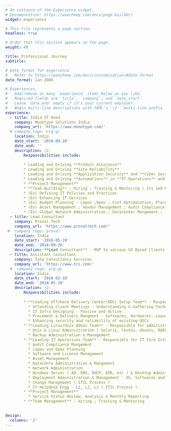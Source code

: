 ```yaml
---
# An instance of the Experience widget.
# Documentation: https://wowchemy.com/docs/page-builder/
widget: experience

# This file represents a page section.
headless: true

# Order that this section appears on the page.
weight: 40

title: Professional Journey
subtitle:

# Date format for experience
#   Refer to https://wowchemy.com/docs/customization/#date-format
date_format: Jan 2006

# Experiences.
#   Add/remove as many `experience` items below as you like.
#   Required fields are `title`, `company`, and `date_start`.
#   Leave `date_end` empty if it's your current employer.
#   Begin multi-line descriptions with YAML's `|2-` multi-line prefix.
experience:
  - title: India IT Head
    company: Monotype Solutions India
    company_url: 'https://www.monotype.com/'
  # company_logo: org-gc
    location: India
    date_start: '2018-09-28'
    date_end: ''
    description: |2-
        Responsibilities include:
        
        * Leading and Driving **Product Assurance**
        * Leading and Driving **Site Reliability**
        * Leading and Driving **Application Security** and **Cyber Security**
        * Leading and Driving **Automations** in **IT Operations** and Deployments
        * **Project Management** 
        * **Team Building** ; Hiring ; Training & Mentoring ( ICs and Managers )
        * (Ex) Defining IT Policies and Practices
        * (Ex) Enhancing IT Services
        * (Ex) Budget Planning - Capex ,Opex ; Cost Optimasation; Procurement - Softwares, High End Hardwares, Lease Lines, etc
        * (Ex) Asset Management ; Vendor Management ; Audit Compliance Mangement ; 
        * (Ex) Global Network Administration ; DataCenter Mangement ; 
  - title: Lead Consultant
    company: Proval Tech
    company_url: 'https://www.provaltech.com/'
 #  company_logo: proval
    location: India
    date_start: '2018-05-28'
    date_end: '2018-09-26'
    description: **Lead Consultant** - MSP to various US Based Clients
  - title: Assistant Consultant
    company: Tata Consultancy Services
    company_url: 'https://www.tcs.com/'
  #  company_logo: org-gc
    location: India
    date_start: '2010-02-10'
    date_end: '2018-05-18'
    description: |2-
        Responsibilities include:
        
        * **Leading Offshore Delivery Center(ODC) Setup Team** - Responsible for all ODC setup at all North India branches of TCS
          * Attending Client Meetings - Understanding & Gathering Technical and Security requirements 
          * IT Infra Designing - Passive and Active
          * Procement & Delivery Mangment - Softwares, Hardwares, Leased Lines , etc  
          * Enhancing security and reliability of existing ODCs
        * **Leading Linux/Unix Admin Team** - Responsible for administration and management of Linux/Unix infra for few major client projects at all North India branches of TCS as well as for TCS's internal infra
          * Unix & Linux Administration ( Solaris, Centos, Ubuntu, RHEL )
          * Backup Administration & Management
        * **Leading IT Operations Team** - Responsible for IT Core Infra enablement, management and support.
          * Audit Compliance Mangement
          * Capex and Opex Planning
          * Software and License Management
          * Asset Management
          * DataCente Administration & Mangement        
          * Network Administration 
          * Windows Server ( AD, DNS, DHCP, EDR, etc ) & Desktop Administration 
          * Deployment Administration & Management - OS, Softwares and Win Patches
          * Change Management ( ITIL Process )
          * IT Helpdesk Engg - L1, L2, L3 ( ITIL Process )
        * **Project Management**
          * Service Status Review, Analysis & Monthly Reporting
        * **Team Management** - Hiring ; Training & Mentoring
        
        
design:
  columns: '2'
---
```

